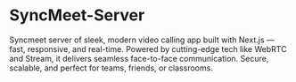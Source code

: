 # SyncMeet-Server
Syncmeet server of sleek, modern video calling app built with Next.js — fast, responsive, and real-time. Powered by cutting-edge tech like WebRTC and Stream, it delivers seamless face-to-face communication. Secure, scalable, and perfect for teams, friends, or classrooms.
